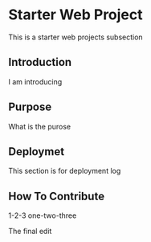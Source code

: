 # Starter Web Project
This is a starter web projects subsection

## Introduction
I am introducing


## Purpose
What is the purose

## Deploymet
This section is for deployment log

## How To Contribute
1-2-3 one-two-three

The final edit
